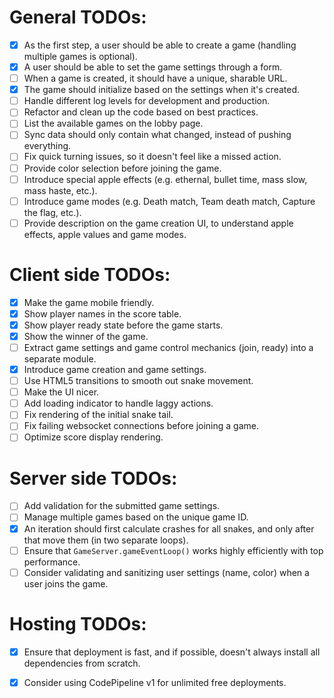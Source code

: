 # General TODOs:

- [x] As the first step, a user should be able to create a game (handling multiple games is optional).
- [x] A user should be able to set the game settings through a form.
- [ ] When a game is created, it should have a unique, sharable URL.
- [x] The game should initialize based on the settings when it's created.
- [ ] Handle different log levels for development and production.
- [ ] Refactor and clean up the code based on best practices.
- [ ] List the available games on the lobby page.
- [ ] Sync data should only contain what changed, instead of pushing everything.
- [ ] Fix quick turning issues, so it doesn't feel like a missed action.
- [ ] Provide color selection before joining the game.
- [ ] Introduce special apple effects (e.g. ethernal, bullet time, mass slow, mass haste, etc.).
- [ ] Introduce game modes (e.g. Death match, Team death match, Capture the flag, etc.).
- [ ] Provide description on the game creation UI, to understand apple effects, apple values and game modes.
 
 # Client side TODOs:

- [x] Make the game mobile friendly.
- [x] Show player names in the score table.
- [x] Show player ready state before the game starts.
- [x] Show the winner of the game.
- [ ] Extract game settings and game control mechanics (join, ready) into a separate module.
- [x] Introduce game creation and game settings.
- [ ] Use HTML5 transitions to smooth out snake movement.
- [ ] Make the UI nicer.
- [ ] Add loading indicator to handle laggy actions.
- [ ] Fix rendering of the initial snake tail.
- [ ] Fix failing websocket connections before joining a game.
- [ ] Optimize score display rendering.
 
 # Server side TODOs:

- [ ] Add validation for the submitted game settings.
- [ ] Manage multiple games based on the unique game ID.
- [x] An iteration should first calculate crashes for all snakes, and only after that move them (in two separate loops).
- [ ] Ensure that `GameServer.gameEventLoop()` works highly efficiently with top performance.
- [ ] Consider validating and sanitizing user settings (name, color) when a user joins the game.

# Hosting TODOs:

- [x] Ensure that deployment is fast, and if possible, doesn't always install all dependencies from scratch.
- [x] Consider using CodePipeline v1 for unlimited free deployments.
 